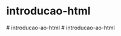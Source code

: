 # introducao-html
#   i n t r o d u c a o - a o - h t m l  
 #   i n t r o d u c a o - a o - h t m l  
 